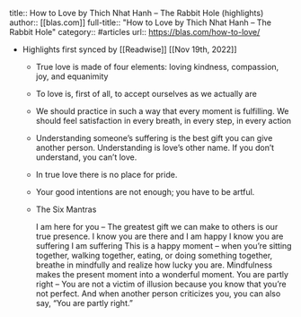 title:: How to Love by Thich Nhat Hanh – The Rabbit Hole (highlights)
author:: [[blas.com]]
full-title:: "How to Love by Thich Nhat Hanh – The Rabbit Hole"
category:: #articles
url:: https://blas.com/how-to-love/

- Highlights first synced by [[Readwise]] [[Nov 19th, 2022]]
	- True love is made of four elements: loving kindness, compassion, joy, and equanimity
	- To love is, first of all, to accept ourselves as we actually are
	- We should practice in such a way that every moment is fulfilling. We should feel satisfaction in every breath, in every step, in every action
	- Understanding someone’s suffering is the best gift you can give another person. Understanding is love’s other name. If you don’t understand, you can’t love.
	- In true love there is no place for pride.
	- Your good intentions are not enough; you have to be artful.
	- The Six Mantras
	  
	  I am here for you – The greatest gift we can make to others is our true presence.
	  I know you are there and I am happy
	  I know you are suffering
	  I am suffering
	  This is a happy moment – when you’re sitting together, walking together, eating, or doing something together, breathe in mindfully and realize how lucky you are. Mindfulness makes the present moment into a wonderful moment.
	  You are partly right – You are not a victim of illusion because you know that you’re not perfect. And when another person criticizes you, you can also say, “You are partly right.”